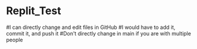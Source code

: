 # Replit_Test
#I can directly change and edit files in GitHub
#I would have to add it, commit it, and push it
#Don't directly change in main if you are with multiple people
